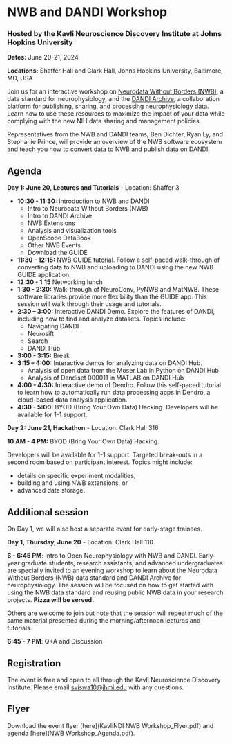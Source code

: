<!-- <img alt="banner" src="images/nwb_dandi_bcm_2024_banner.png"> -->

# NWB and DANDI Workshop

### Hosted by the Kavli Neuroscience Discovery Institute at Johns Hopkins University

**Dates:** June 20-21, 2024

**Locations:** Shaffer Hall and Clark Hall, Johns Hopkins University, Baltimore, MD, USA

Join us for an interactive workshop on [Neurodata Without Borders (NWB)](https://nwb.org), a data standard for neurophysiology, and the [DANDI Archive](https://dandiarchive.org), a collaboration platform for publishing, sharing, and processing neurophysiology data. Learn how to use these resources to maximize the impact of your data while complying with the new NIH data sharing and management policies.

Representatives from the NWB and DANDI teams, Ben Dichter, Ryan Ly, and Stephanie Prince, will provide an overview of the NWB software ecosystem and teach you how to convert data to NWB and publish data on DANDI.

## Agenda

**Day 1: June 20, Lectures and Tutorials** - Location: Shaffer 3

* **10:30 - 11:30:** Introduction to NWB and DANDI
  * Intro to Neurodata Without Borders (NWB)
  * Intro to DANDI Archive
  * NWB Extensions
  * Analysis and visualization tools
  * OpenScope DataBook
  * Other NWB Events
  * Download the GUIDE
* **11:30 - 12:15:** NWB GUIDE tutorial. Follow a self-paced walk-through of converting data to NWB and uploading to DANDI using the new NWB GUIDE application.
* **12:30 - 1:15** Networking lunch
* **1:30 - 2:30:** Walk-through of NeuroConv, PyNWB and MatNWB. These software libraries
  provide more flexibility than the GUIDE app. This session will walk through their usage
  and tutorials.
* **2:30 – 3:00:** Interactive DANDI Demo. Explore the features of DANDI, including how to
  find and analyze datasets. Topics include:
  * Navigating DANDI
  * Neurosift
  * Search
  * DANDI Hub
* **3:00 - 3:15:** Break
* **3:15 – 4:00:** Interactive demos for analyzing data on DANDI Hub.
  * Analysis of open data from the Moser Lab in Python on DANDI Hub
  * Analysis of Dandiset 000011 in MATLAB on DANDI Hub
* **4:00 - 4:30:** Interactive demo of Dendro. Follow this self-paced tutorial to learn how to
    automatically run data processing apps in Dendro, a cloud-based data analysis application.
* **4:30 - 5:00:** BYOD (Bring Your Own Data) Hacking. Developers will be available for 1-1
  support.

**Day 2: June 21, Hackathon** - Location: Clark Hall 316

**10 AM - 4 PM:** BYOD (Bring Your Own Data) Hacking.

Developers will be available
for 1-1 support. Targeted break-outs in a second room based on participant interest. Topics might include:
  * details on specific experiment modalities, 
  * building and using NWB extensions, or 
  * advanced data storage.


## Additional session

On Day 1, we will also host a separate event for early-stage trainees.

**Day 1, Thursday, June 20** - Location: Clark Hall 110

**6 - 6:45 PM**: Intro to Open Neurophysiology with NWB and DANDI.
Early-year graduate students, research assistants, and advanced undergraduates are specially invited to an
evening workshop to learn about the Neurodata Without Borders (NWB) data standard
and DANDI Archive for neurophysiology. The session will be focused on how to get
started with using the NWB data standard and reusing public NWB data in your
research projects. **Pizza will be served.** 

Others are welcome to join but note that the
session will repeat much of the same material presented during the morning/afternoon
lectures and tutorials.

**6:45 - 7 PM**: Q+A and Discussion

## Registration

The event is free and open to all through the Kavli Neuroscience Discovery Institute.
Please email sviswa10@jhmi.edu with any questions.

## Flyer

Download the event flyer [here](KavliNDI NWB Workshop_Flyer.pdf) and agenda [here](NWB Workshop_Agenda.pdf).

